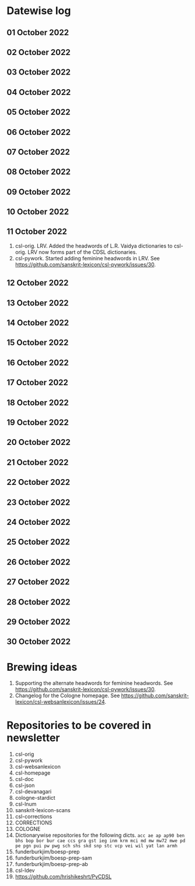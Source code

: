 # Datewise log

## 01 October 2022

## 02 October 2022

## 03 October 2022

## 04 October 2022

## 05 October 2022

## 06 October 2022

## 07 October 2022

## 08 October 2022

## 09 October 2022

## 10 October 2022

## 11 October 2022

1. csl-orig. LRV. Added the headwords of L.R. Vaidya dictionaries to csl-orig. LRV now forms part of the CDSL dictionaries.
2. csl-pywork. Started adding feminine headwords in LRV. See https://github.com/sanskrit-lexicon/csl-pywork/issues/30.

## 12 October 2022

## 13 October 2022

## 14 October 2022

## 15 October 2022

## 16 October 2022

## 17 October 2022

## 18 October 2022

## 19 October 2022

## 20 October 2022

## 21 October 2022

## 22 October 2022

## 23 October 2022

## 24 October 2022

## 25 October 2022

## 26 October 2022

## 27 October 2022

## 28 October 2022

## 29 October 2022

## 30 October 2022


# Brewing ideas

1. Supporting the alternate headwords for feminine headwords. See https://github.com/sanskrit-lexicon/csl-pywork/issues/30.
2. Changelog for the Cologne homepage. See https://github.com/sanskrit-lexicon/csl-websanlexicon/issues/24.


# Repositories to be covered in newsletter

1. csl-orig
2. csl-pywork
3. csl-websanlexicon
4. csl-homepage
5. csl-doc
6. csl-json
7. csl-devanagari
8. cologne-stardict
9. csl-lnum
10. sanskrit-lexicon-scans
11. csl-corrections
12. CORRECTIONS
13. COLOGNE
14. Dictionarywise repositories for the following dicts. 
`acc ae ap ap90 ben bhs bop bor bur cae ccs gra gst ieg inm krm mci md mw mw72 mwe pd pe pgn pui pw pwg sch shs skd snp stc vcp vei wil yat lan armh`
15. funderburkjim/boesp-prep
16. funderburkjim/boesp-prep-sam
17. funderburkjim/boesp-prep-ab
18. csl-ldev
19. https://github.com/hrishikeshrt/PyCDSL
